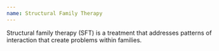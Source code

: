 ```yaml
---
name: Structural Family Therapy
---
```

Structural family therapy (SFT) is a treatment that addresses patterns of interaction that create problems within families.

